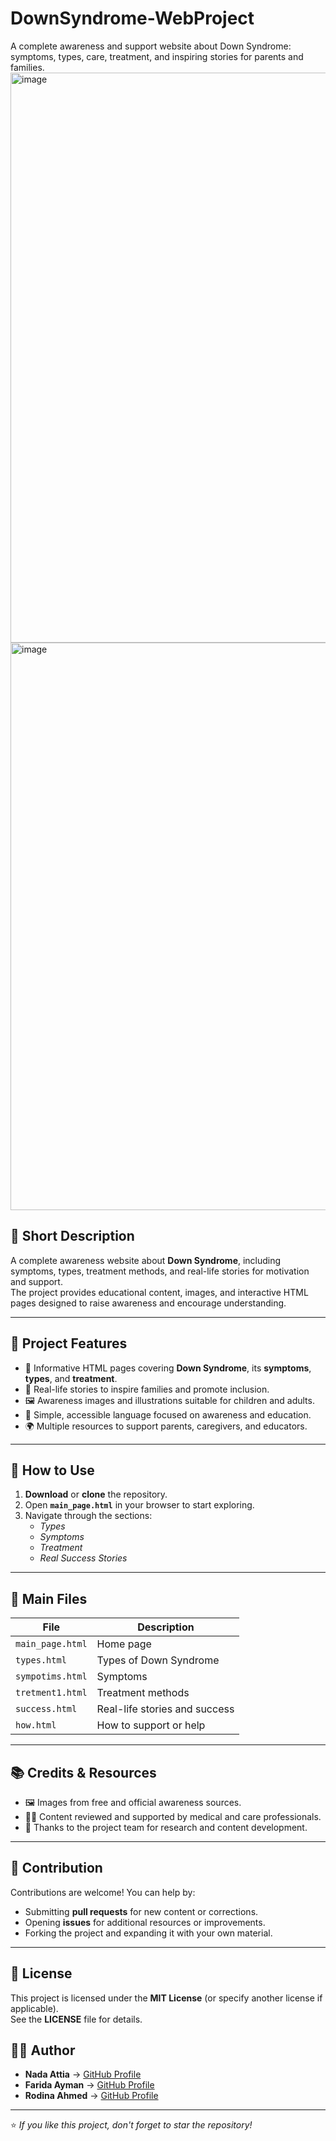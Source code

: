 # DownSyndrome-WebProject
A complete awareness and support website about Down Syndrome: symptoms, types, care, treatment, and inspiring stories for parents and families.
<img width="1916" height="912" alt="image" src="https://github.com/user-attachments/assets/60535102-f933-4f0a-b05f-82474ebd8001" />
<img width="1917" height="908" alt="image" src="https://github.com/user-attachments/assets/b65d6e56-340d-4266-86d0-ce3e98f418f4" />


## 📝 Short Description
A complete awareness website about **Down Syndrome**, including symptoms, types, treatment methods, and real-life stories for motivation and support.  
The project provides educational content, images, and interactive HTML pages designed to raise awareness and encourage understanding.

---

## 🌟 Project Features
- 📖 Informative HTML pages covering **Down Syndrome**, its **symptoms**, **types**, and **treatment**.  
- 💬 Real-life stories to inspire families and promote inclusion.  
- 🖼️ Awareness images and illustrations suitable for children and adults.  
- 🧩 Simple, accessible language focused on awareness and education.  
- 🌍 Multiple resources to support parents, caregivers, and educators.  

---

## 🚀 How to Use
1. **Download** or **clone** the repository.  
2. Open **`main_page.html`** in your browser to start exploring.  
3. Navigate through the sections:  
   - *Types*  
   - *Symptoms*  
   - *Treatment*  
   - *Real Success Stories*  

---

## 📁 Main Files

| File | Description |
|------|-------------|
| `main_page.html` | Home page |
| `types.html` | Types of Down Syndrome |
| `sympotims.html` | Symptoms |
| `tretment1.html` | Treatment methods |
| `success.html` | Real-life stories and success |
| `how.html` | How to support or help |

---

## 📚 Credits & Resources
- 🖼️ Images from free and official awareness sources.  
- 👩‍⚕️ Content reviewed and supported by medical and care professionals.  
- 🙌 Thanks to the project team for research and content development.  

---

## 🤝 Contribution
Contributions are welcome! You can help by:  
- Submitting **pull requests** for new content or corrections.  
- Opening **issues** for additional resources or improvements.  
- Forking the project and expanding it with your own material.  

---

## 📜 License
This project is licensed under the **MIT License** (or specify another license if applicable).  
See the **LICENSE** file for details.  

## 🧑‍💻 Author

- **Nada Attia** → [GitHub Profile](https://github.com/NadaAttia04)  
- **Farida Ayman** → [GitHub Profile](https://github.com/FaridaAyman)  
- **Rodina Ahmed** → [GitHub Profile](https://github.com/RodinaAhmed)

---

⭐ *If you like this project, don't forget to star the repository!*

